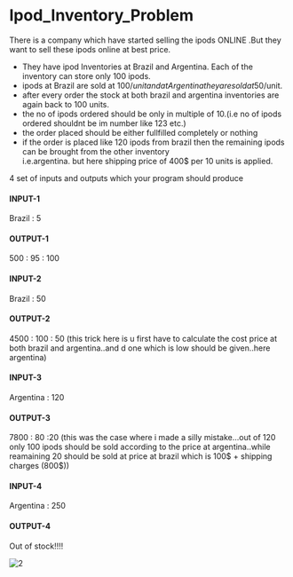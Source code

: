 # Ipod_Inventory_Problem

There is a company which have started selling the ipods ONLINE .But they want to sell these ipods online at best price.
-   They have ipod Inventories at Brazil and Argentina. Each of the inventory can store only 100 ipods.
-   ipods at Brazil are sold at 100$/unit and at Argentina they are sold at 50$/unit.
-   after every order the stock at both brazil and argentina inventories are again back to 100 units.
-   the no of ipods ordered should be only in multiple of 10.(i.e no of ipods ordered shouldnt be im number like 123 etc.)
-   the order placed should be either fullfilled completely or nothing
-   if the order is placed like 120 ipods from brazil then the remaining ipods can be brought from the other inventory    
    i.e.argentina. but here shipping price of 400$ per 10 units is applied.
    
4 set of inputs and outputs which your program should produce

#### INPUT-1
  Brazil : 5

#### OUTPUT-1
  500 : 95 : 100

#### INPUT-2
  Brazil : 50

#### OUTPUT-2
  4500 : 100 : 50
  (this trick here is u first have to calculate the cost price at both brazil and argentina..and d one which is low 
  should be given..here argentina)

#### INPUT-3
  Argentina : 120

#### OUTPUT-3
  7800 : 80 :20
  (this was the case where i made a silly mistake...out of 120 only 100 ipods should be sold according to the price at         argentina..while reamaining 20 should be sold at price at brazil which is 100$ + shipping charges (800$))

#### INPUT-4
  Argentina : 250

#### OUTPUT-4
  Out of stock!!!!
  
![2](https://user-images.githubusercontent.com/50991324/62243278-9d136280-b3fa-11e9-96eb-90f4257d3d89.png)
